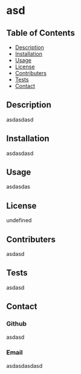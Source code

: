 
  # asd 

  ## Table of Contents
  - [Description](#Description)
  - [Installation](#Installation)
  - [Usage](#Usage)
  - [License](#License)
  - [Contributers](#Contributers)
  - [Tests](#Tests)
  - [Contact](#Contact)

  ## Description
  asdasdasd 

  ## Installation
  asdasdasd

  ## Usage
  asdasdas

  ## License
  undefined

  ## Contributers
  asdasd

  ## Tests
  asdasd
  
  ## Contact
  ### Github
  asdasd
  ### Email
  asdasdasdasd
